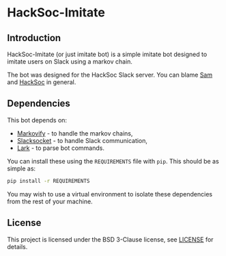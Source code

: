 # HackSoc-Imitate

## Introduction
HackSoc-Imitate (or just imitate bot) is a simple imitate bot designed to imitate users on Slack using a markov chain.

The bot was designed for the HackSoc Slack server. You can blame [Sam](https://github.com/sdhand) and [HackSoc](https://hacksoc.org) in general.

## Dependencies

This bot depends on:
- [Markovify](https://github.com/jsvine/markovify) - to handle the markov chains,
- [Slacksocket](https://github.com/vektorlab/slacksocket) - to handle Slack communication,
- [Lark](https://github.com/lark-parser/lark) - to parse bot commands.

You can install these using the `REQUIREMENTS` file with `pip`. This should be as simple as:

```bash
pip install -r REQUIREMENTS
```

You may wish to use a virtual environment to isolate these dependencies from the rest of your machine.

## License
This project is licensed under the BSD 3-Clause license, see [LICENSE](LICENSE) for details.

